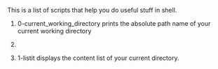 This is a list of scripts that help you do useful stuff in shell.

1. 0-current_working_directory prints the absolute path name of your current working directory

2.

2. 1-listit displays the content list of your current directory.
